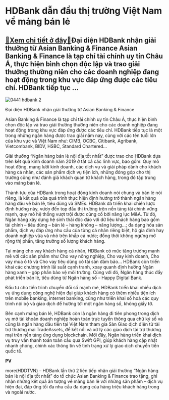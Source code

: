 HDBank dẫn đầu thị trường Việt Nam về mảng bán lẻ
=================================================

[:gift:Xem chi tiết ở đây:gift:](https://hddtvn.com/hdbank-dan-dau-thi-truong-viet-nam-ve-mang-ban-le/)Đại diện HDBank nhận giải thưởng từ Asian Banking & Finance Asian Banking & Finance là tạp chí tài chính uy tín Châu Á, thực hiện bình chọn độc lập và trao giải thưởng thường niên cho các doanh nghiệp đang hoạt động trong khu vực đáp ứng được các tiêu chí. HDBank tiếp tục …
----------------------------------------------------------------------------------------------------------------------------------------------------------------------------------------------------------------------------------------------------------------------------------





![0441 hdbank 2](https://haiquanonline.com.vn/stores/news_dataimages/hiennt/082020/20/11/in_article/0441_HDBank_2.jpg?rt=20200820144647 "Đại diện HDBank nhận giải thưởng từ Asian Banking & Finance ")


Đại diện HDBank nhận giải thưởng từ Asian Banking & Finance



Asian Banking & Finance là tạp chí tài chính uy tín Châu Á, thực hiện bình chọn độc lập và trao giải thưởng thường niên cho các doanh nghiệp đang hoạt động trong khu vực đáp ứng được các tiêu chí. HDBank tiếp tục là một trong những ngân hàng được trao giải năm nay, cùng với các tên tuổi lớn của khu vực và Việt Nam như: CIMB, OCBC, Citibank, Agribank, Vietcombank, BIDV, HSBC, Standard Chartered…


Giải thưởng “Ngân hàng bán lẻ nội địa tốt nhất” được trao cho HDBank dựa trên kết quả kinh doanh năm 2019 ở tất cả các lĩnh vực, bao gồm: Quy mô hoạt động, mạng lưới kinh doanh, các dịch vụ và giải pháp dành cho khách hàng cá nhân, các sản phẩm dịch vụ tiện ích, những đóng góp cho thị trường cũng như đánh giá khách quan từ khách hàng, trong đó tập trung vào mảng bán lẻ.


Thành tựu của HDBank trong hoạt động kinh doanh nói chung và bán lẻ nói riêng, là kết quả của quá trình thực hiện định hướng trở thành ngân hàng hàng đầu về bán lẻ, tiêu dùng và SMEs. HDBank đã triển khai chiến lược định hướng này, vươn đến top đầu thị trường trên nền tảng tài chính vững mạnh, quy mô hệ thống vượt trội được củng cố bởi năng lực M&A. Từ đó, Ngân hàng xây dựng hệ sinh thái độc đáo với dữ liệu khách hàng bao gồm tài chính – tiêu dùng – bán lẻ – hàng không – năng lượng…; đa dạng hóa sản phẩm, dịch vụ đáp ứng nhu cầu của từng cá nhân riêng biệt, hộ gia đình hay doanh nghiệp vừa và nhỏ trên khắp cả nước; đồng thời không ngừng mở rộng thị phần, tăng trưởng số lượng khách hàng.


Tại mảng cho vay khách hàng cá nhân, HDBank có mức tăng trưởng mạnh mẽ với các sản phẩm như Cho vay nông nghiệp, Cho vay kinh doanh, Cho vay mua ô tô và Cho vay tiêu dùng có tài sản đảm bảo… HDBank còn triển khai các chương trình lãi suất cạnh tranh, xoay quanh định hướng Ngân hàng xanh – góp phần bảo vệ môi trường. Cùng với đó, Ngân hàng thúc đẩy phát triển bán lẻ, tiêu dùng từ Ngân hàng số – Happy Digital Bank.


Đầu tư cho tiến trình chuyển đổi số mạnh mẽ, HDBank triển khai nhiều dịch vụ ứng dụng công nghệ hiện đại giúp khách hàng có thêm nhiều tiện ích trên mobile banking, internet banking, cũng như triển khai số hoá các quy trình nội bộ và giao dịch để hướng tới một ngân hàng số, không giấy tờ.


Bên cạnh mảng bán lẻ, HDBank còn là ngân hàng đi tiên phong trong dịch vụ mở tài khoản doanh nghiệp hoàn toàn trực tuyến thông qua chữ ký số và cũng là ngân hàng đầu tiên tại Việt Nam tham gia Sàn Giao dịch điện tử tài trợ thương mại TradeAssets, để kết nối và xử lý các giao dịch tài trợ thương mại trên nền tảng ứng dụng blockchain. Mới đây, Ngân hàng triển khai dịch vụ truy vấn thanh toán toàn cầu qua Swift GPI, giúp khách hàng cập nhật nhanh chóng, chính xác thông tin về tình trạng xử lý giao dịch chuyển tiền quốc tế.




**PV**



more(HDDTVN) – HDBank lần thứ 2 liên tiếp nhận giải thưởng “Ngân hàng bán lẻ nội địa tốt nhất” do tổ chức Asian Banking & Finance trao tặng, ghi nhận những kết quả ấn tượng về mảng bán lẻ với những sản phẩm – dịch vụ hiện đại, đáp ứng tối đa nhu cầu đa dạng của hàng triệu khách hàng trong và ngoài nước.

